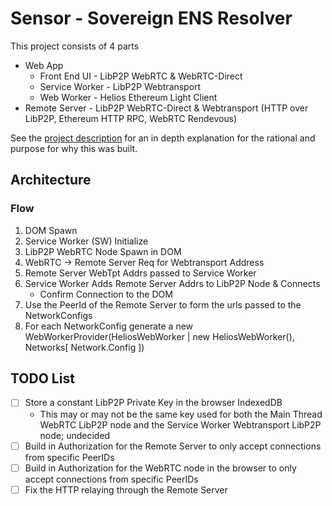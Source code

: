 # Sensor - Sovereign ENS Resolver

This project consists of 4 parts

- Web App
    - Front End UI - LibP2P WebRTC & WebRTC-Direct
    - Service Worker - LibP2P Webtransport
    - Web Worker - Helios Ethereum Light Client
- Remote Server - LibP2P WebRTC-Direct & Webtransport (HTTP over LibP2P, Ethereum HTTP RPC, WebRTC Rendevous)

See the [project description](/DESCRIPTION.md) for an in depth explanation for the rational and purpose for why this was built.



## Architecture


### Flow

1. DOM Spawn
1. Service Worker (SW) Initialize
1. LibP2P WebRTC Node Spawn in DOM
1. WebRTC -> Remote Server Req for Webtransport Address
1. Remote Server WebTpt Addrs passed to Service Worker
1. Service Worker Adds Remote Server Addrs to LibP2P Node & Connects
    - Confirm Connection to the DOM
1. Use the PeerId of the Remote Server to form the urls passed to the NetworkConfigs
1. For each NetworkConfig generate a new WebWorkerProvider(HeliosWebWorker | new HeliosWebWorker(), Networks[ Network.Config ]) 

## TODO List

- [ ] Store a constant LibP2P Private Key in the browser IndexedDB 
    - This may or may not be the same key used for both the Main Thread WebRTC LibP2P node and the Service Worker Webtransport LibP2P node; undecided
- [ ] Build in Authorization for the Remote Server to only accept connections from specific PeerIDs
- [ ] Build in Authorization for the WebRTC node in the browser to only accept connections from specific PeerIDs
- [ ] Fix the HTTP relaying through the Remote Server